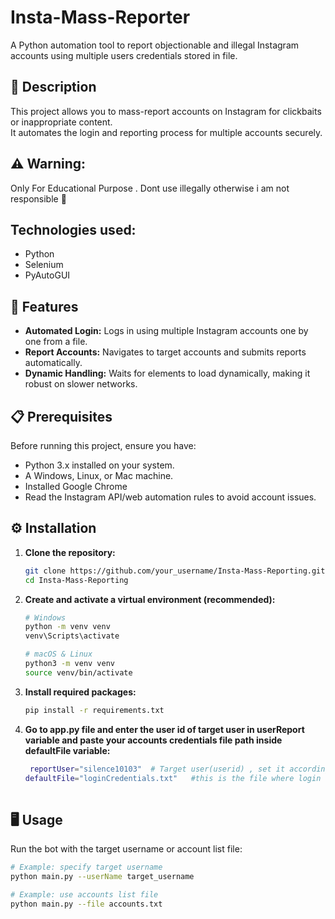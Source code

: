 # Insta-Mass-Reporter

A Python automation tool to report objectionable and illegal Instagram accounts using multiple users credentials stored in file.

## 📝 Description

This project allows you to mass-report accounts on Instagram for clickbaits or inappropriate content.  
It automates the login and reporting process for multiple accounts securely.

## ⚠ Warning: 
Only For Educational Purpose . Dont use illegally otherwise i am not responsible 🙂

## Technologies used:

- Python
- Selenium
- PyAutoGUI

## 🚀 Features

- **Automated Login:** Logs in using multiple Instagram accounts one by one from a file.  
- **Report Accounts:** Navigates to target accounts and submits reports automatically.  
- **Dynamic Handling:** Waits for elements to load dynamically, making it robust on slower networks.  

## 📋 Prerequisites

Before running this project, ensure you have:

- Python 3.x installed on your system.  
- A Windows, Linux, or Mac machine.  
- Installed Google Chrome   
- Read the Instagram API/web automation rules to avoid account issues.  

## ⚙️ Installation

1. **Clone the repository:**
    ```bash
    git clone https://github.com/your_username/Insta-Mass-Reporting.git
    cd Insta-Mass-Reporting
    ```

2. **Create and activate a virtual environment (recommended):**
    ```bash
    # Windows
    python -m venv venv
    venv\Scripts\activate

    # macOS & Linux
    python3 -m venv venv
    source venv/bin/activate
    ```

3. **Install required packages:**
    ```bash
    pip install -r requirements.txt
    ```
4. **Go to app.py file and enter the user id of target user in userReport variable and paste your accounts credentials file path inside defaultFile variable:**
   ```bash
    reportUser="silence10103"  # Target user(userid) , set it according to yourr target
   defaultFile="loginCredentials.txt"   #this is the file where login credentials are saved ,replace with your own file name🙈
  
    ```
## 🖥️ Usage

Run the bot with the target username or account list file:

```bash
# Example: specify target username
python main.py --userName target_username

# Example: use accounts list file
python main.py --file accounts.txt
